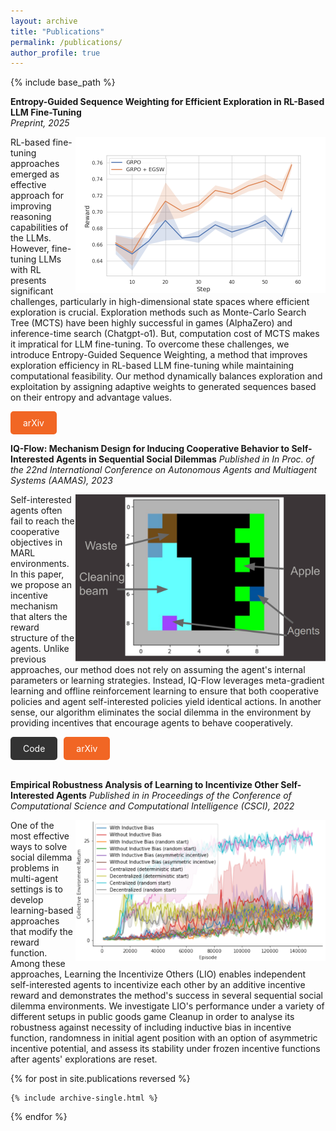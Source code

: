 ```yaml
---
layout: archive
title: "Publications"
permalink: /publications/
author_profile: true
---
```


{% include base_path %}

**Entropy-Guided Sequence Weighting for Efficient Exploration in RL-Based LLM Fine-Tuning**<br>
*Preprint, 2025*

<img style="float: right;" src="/images/training_reward_std_2.png" width='400'>

RL-based fine-tuning approaches emerged as effective approach for improving reasoning capabilities of the LLMs. However, fine-tuning LLMs with RL presents significant
challenges, particularly in high-dimensional state spaces where efficient exploration is crucial. Exploration methods such as Monte-Carlo Search Tree (MCTS) have been
highly successful in games (AlphaZero) and inference-time search (Chatgpt-o1). But, computation cost of MCTS makes it impratical for LLM fine-tuning. To overcome these challenges, we introduce Entropy-Guided Sequence Weighting, a method that improves exploration efficiency in RL-based LLM fine-tuning while maintaining computational feasibility. Our method dynamically balances exploration and exploitation by assigning adaptive weights to generated sequences based on their entropy and advantage values.

<div style="display: flex; gap: 10px;">
  <a href="https://arxiv.org/abs/2503.22456" class="btn btn-secondary" style="text-decoration: none; padding: 10px 20px; background-color: #f16624; color: #fff; border-radius: 5px;">arXiv</a>
</div>

**IQ-Flow: Mechanism Design for Inducing Cooperative Behavior to Self-Interested Agents in Sequential Social Dilemmas**
*Published in In Proc. of the 22nd International Conference on Autonomous Agents and Multiagent Systems (AAMAS), 2023*

<img style="float: right;" src="/images/cleanup.png" width='400'>

Self-interested agents often fail to reach the cooperative objectives in MARL environments. In this paper, we propose an incentive mechanism that alters the reward structure of the agents. Unlike previous approaches, our method does not rely on assuming the agent's internal parameters or learning strategies. Instead, IQ-Flow leverages meta-gradient learning and offline reinforcement learning to ensure that both cooperative policies and agent self-interested policies yield identical actions. In another sense, our algorithm eliminates the social dilemma in the environment by providing incentives that encourage agents to behave cooperatively.

<div style="display: flex; gap: 10px;">
  <a href="https://github.com/data-and-decision-lab/IQ-Flow" class="btn btn-primary" style="text-decoration: none; padding: 10px 20px; background-color: #333; color: #fff; border-radius: 5px;">Code</a>
  <a href="https://arxiv.org/abs/2302.14604" class="btn btn-secondary" style="text-decoration: none; padding: 10px 20px; background-color: #f16624; color: #fff; border-radius: 5px;">arXiv</a>
</div>

<br>

**Empirical Robustness Analysis of Learning to Incentivize Other Self-Interested Agents**
*Published in in Proceedings of the Conference of Computational Science and Computational Intelligence (CSCI), 2022*


<img style="float: right;" src="/images/big_all.png" width='400'>

One of the most effective ways to solve social dilemma problems in multi-agent settings is to develop learning-based approaches that modify the reward function. Among these approaches, Learning the Incentivize Others (LIO) enables independent self-interested agents to incentivize each other by an additive incentive reward and demonstrates the method's success in several sequential social dilemma environments. We investigate LIO's performance under a variety of different setups in public goods game Cleanup in order to analyse its robustness against necessity of including inductive bias in incentive function, randomness in initial agent position with an option of asymmetric incentive potential, and assess its stability under frozen incentive functions after agents' explorations are reset.


{% for post in site.publications reversed %}

    {% include archive-single.html %}

{% endfor %}
